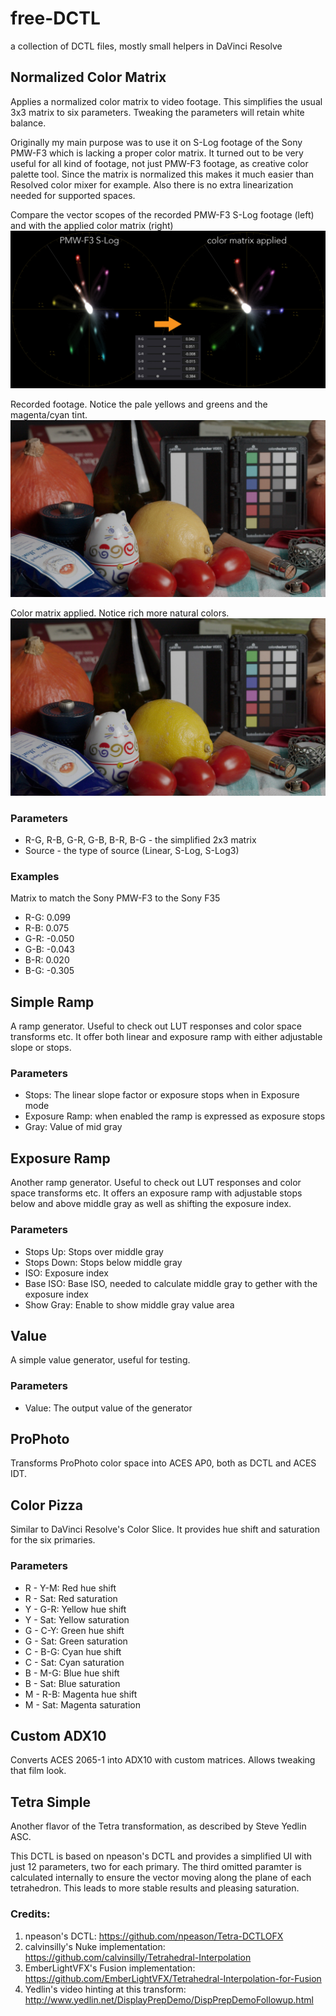 # free-DCTL
a collection of DCTL files, mostly small helpers in DaVinci Resolve

## Normalized Color Matrix
Applies a normalized color matrix to video footage. This simplifies the usual 3x3 matrix to six parameters. Tweaking the parameters will retain white balance.

Originally my main purpose was to use it on S-Log footage of the Sony PMW-F3 which is lacking a proper color matrix.
It turned out to be very useful for all kind of footage, not just PMW-F3 footage, as creative color palette tool.
Since the matrix is normalized this makes it much easier than Resolved color mixer for example. Also there is no extra linearization needed for supported spaces.

Compare the vector scopes of the recorded PMW-F3 S-Log footage (left) and with the applied color matrix (right)
![MatrixTransform](docs/images/matrix_transform.jpg)

Recorded footage. Notice the pale yellows and greens and the magenta/cyan tint.
![StillNoMatrix](docs/images/still_no_matrix.jpg)

Color matrix applied. Notice rich more natural colors.
![StillWithMatrix](docs/images/still_matrix.jpg)

### Parameters
* R-G, R-B, G-R, G-B, B-R, B-G - the simplified 2x3 matrix
* Source - the type of source (Linear, S-Log, S-Log3)

### Examples
Matrix to match the Sony PMW-F3 to the Sony F35
* R-G: 0.099
* R-B: 0.075
* G-R: -0.050
* G-B: -0.043
* B-R: 0.020
* B-G: -0.305

## Simple Ramp
A ramp generator. Useful to check out LUT responses and color space transforms etc.
It offer both linear and exposure ramp with either adjustable slope or stops.

### Parameters
* Stops: The linear slope factor or exposure stops when in Exposure mode
* Exposure Ramp: when enabled the ramp is expressed as exposure stops
* Gray: Value of mid gray

## Exposure Ramp
Another ramp generator. Useful to check out LUT responses and color space transforms etc.
It offers an exposure ramp with adjustable stops below and above middle gray as well as shifting the exposure index.

### Parameters
* Stops Up: Stops over middle gray
* Stops Down: Stops below middle gray
* ISO: Exposure index
* Base ISO: Base ISO, needed to calculate middle gray to gether with the exposure index
* Show Gray: Enable to show middle gray value area

## Value
A simple value generator, useful for testing.

### Parameters
* Value: The output value of the generator

## ProPhoto
Transforms ProPhoto color space into ACES AP0, both as DCTL and ACES IDT.

## Color Pizza
Similar to DaVinci Resolve's Color Slice. It provides hue shift and saturation for the six primaries.

### Parameters
* R - Y-M: Red hue shift
* R - Sat: Red saturation
* Y - G-R: Yellow hue shift
* Y - Sat: Yellow saturation
* G - C-Y: Green hue shift
* G - Sat: Green saturation
* C - B-G: Cyan hue shift
* C - Sat: Cyan saturation
* B - M-G: Blue hue shift
* B - Sat: Blue saturation
* M - R-B: Magenta hue shift
* M - Sat: Magenta saturation

## Custom ADX10
Converts ACES 2065-1 into ADX10 with custom matrices. Allows tweaking that film look.

## Tetra Simple
Another flavor of the Tetra transformation, as described by Steve Yedlin ASC.

This DCTL is based on npeason's DCTL and provides a simplified UI with just 12 parameters, two for each primary. The third omitted paramter is calculated internally to ensure the vector moving along the plane of each tetrahedron. This leads to more stable results and pleasing saturation.

### Credits:
1. npeason's DCTL: https://github.com/npeason/Tetra-DCTLOFX
2. calvinsilly's Nuke implementation: https://github.com/calvinsilly/Tetrahedral-Interpolation
3. EmberLightVFX's Fusion implementation: https://github.com/EmberLightVFX/Tetrahedral-Interpolation-for-Fusion
4. Yedlin's video hinting at this transform: http://www.yedlin.net/DisplayPrepDemo/DispPrepDemoFollowup.html